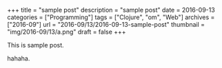 +++
title = "sample post"
description = "sample post"
date = 2016-09-13
categories = ["Programming"]
tags = ["Clojure", "om", "Web"]
archives = ["2016-09"]
url = "2016-09/13/2016-09-13-sample-post"
thumbnail = "img/2016-09/13/a.png"
draft = false
+++

This is sample post.

<!--more-->

hahaha.

